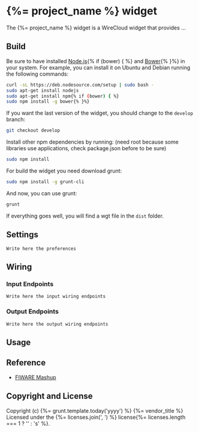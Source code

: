 {%= project_name %} widget
======================

The {%= project_name %} widget is a WireCloud widget that provides ...

Build
-----

Be sure to have installed [Node.js](http://node.js){% if (bower) { %} and [Bower](http://bower.io){% }%} in your system. For example, you can install it on Ubuntu and Debian running the following commands:

```bash
curl -sL https://deb.nodesource.com/setup | sudo bash -
sudo apt-get install nodejs
sudo apt-get install npm{% if (bower) { %}
sudo npm install -g bower{% }%}
```

If you want the last version of the widget, you should change to the `develop` branch:

```bash
git checkout develop
```

Install other npm dependencies by running: (need root because some libraries use applications, check package.json before to be sure)

```bash
sudo npm install
```

For build the widget you need download grunt:

```bash
sudo npm install -g grunt-cli
```

And now, you can use grunt:

```bash
grunt
```

If everything goes well, you will find a wgt file in the `dist` folder.

## Settings

`Write here the preferences`

## Wiring


### Input Endpoints

`Write here the input wiring endpoints`


### Output Endpoints


`Write here the output wiring endpoints`

## Usage


## Reference

- [FIWARE Mashup](https://mashup.lab.fiware.org/)

## Copyright and License

Copyright (c) {%= grunt.template.today('yyyy') %} {%= vendor_title %}
Licensed under the {%= licenses.join(', ') %} license{%= licenses.length === 1 ? '' : 's' %}.

